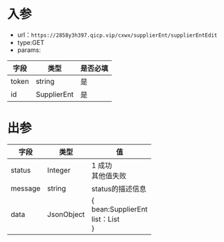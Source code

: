 # 入参

* url：```https://2858y3h397.qicp.vip/cxwx/supplierEnt/supplierEntEdit```
* type:GET
* params:

| 字段  | 类型        | 是否必填 |
| ----- | ----------- | -------- |
| token | string      | 是       |
| id    | SupplierEnt | 是       |



# 出参

| 字段    | 类型       | 值                                                         |
| ------- | ---------- | ---------------------------------------------------------- |
| status  | Integer    | 1 成功<br />其他值失败                                     |
| message | string     | status的描述信息                                           |
| data    | JsonObject | {<br />bean:SupplierEnt<br />list：List<Enterprise><br />} |

